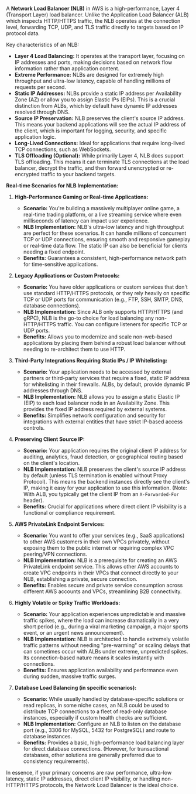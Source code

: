A **Network Load Balancer (NLB)** in AWS is a high-performance, Layer 4 (Transport Layer) load balancer. Unlike the Application Load Balancer (ALB) which inspects HTTP/HTTPS traffic, the NLB operates at the connection level, forwarding TCP, UDP, and TLS traffic directly to targets based on IP protocol data.

Key characteristics of an NLB:

* **Layer 4 Load Balancing:** It operates at the transport layer, focusing on IP addresses and ports, making decisions based on network flow information rather than application content.
* **Extreme Performance:** NLBs are designed for extremely high throughput and ultra-low latency, capable of handling millions of requests per second.
* **Static IP Addresses:** NLBs provide a static IP address per Availability Zone (AZ) or allow you to assign Elastic IPs (EIPs). This is a crucial distinction from ALBs, which by default have dynamic IP addresses resolved through DNS.
* **Source IP Preservation:** NLB preserves the client's source IP address. This means your backend applications will see the actual IP address of the client, which is important for logging, security, and specific application logic.
* **Long-Lived Connections:** Ideal for applications that require long-lived TCP connections, such as WebSockets.
* **TLS Offloading (Optional):** While primarily Layer 4, NLB does support TLS offloading. This means it can terminate TLS connections at the load balancer, decrypt the traffic, and then forward unencrypted or re-encrypted traffic to your backend targets.

**Real-time Scenarios for NLB Implementation:**

1.  **High-Performance Gaming or Real-time Applications:**
    * **Scenario:** You're building a massively multiplayer online game, a real-time trading platform, or a live streaming service where even milliseconds of latency can impact user experience.
    * **NLB Implementation:** NLB's ultra-low latency and high throughput are perfect for these scenarios. It can handle millions of concurrent TCP or UDP connections, ensuring smooth and responsive gameplay or real-time data flow. The static IP can also be beneficial for clients needing a fixed endpoint.
    * **Benefits:** Guarantees a consistent, high-performance network path for time-sensitive applications.

2.  **Legacy Applications or Custom Protocols:**
    * **Scenario:** You have older applications or custom services that don't use standard HTTP/HTTPS protocols, or they rely heavily on specific TCP or UDP ports for communication (e.g., FTP, SSH, SMTP, DNS, database connections).
    * **NLB Implementation:** Since ALB only supports HTTP/HTTPS (and gRPC), NLB is the go-to choice for load balancing any non-HTTP/HTTPS traffic. You can configure listeners for specific TCP or UDP ports.
    * **Benefits:** Allows you to modernize and scale non-web-based applications by placing them behind a robust load balancer without needing to re-architect them to use HTTP.

3.  **Third-Party Integrations Requiring Static IPs / IP Whitelisting:**
    * **Scenario:** Your application needs to be accessed by external partners or third-party services that require a fixed, static IP address for whitelisting in their firewalls. ALBs, by default, provide dynamic IP addresses through DNS.
    * **NLB Implementation:** NLB allows you to assign a static Elastic IP (EIP) to each load balancer node in an Availability Zone. This provides the fixed IP address required by external systems.
    * **Benefits:** Simplifies network configuration and security for integrations with external entities that have strict IP-based access controls.

4.  **Preserving Client Source IP:**
    * **Scenario:** Your application requires the original client IP address for auditing, analytics, fraud detection, or geographical routing based on the client's location.
    * **NLB Implementation:** NLB preserves the client's source IP address by default (unless TLS termination is enabled without Proxy Protocol). This means the backend instances directly see the client's IP, making it easy for your application to use this information. (Note: With ALB, you typically get the client IP from an `X-Forwarded-For` header).
    * **Benefits:** Crucial for applications where direct client IP visibility is a functional or compliance requirement.

5.  **AWS PrivateLink Endpoint Services:**
    * **Scenario:** You want to offer your services (e.g., SaaS applications) to other AWS customers in their own VPCs privately, without exposing them to the public internet or requiring complex VPC peering/VPN connections.
    * **NLB Implementation:** NLB is a prerequisite for creating an AWS PrivateLink endpoint service. This allows other AWS accounts to create VPC endpoints in their VPCs that connect directly to your NLB, establishing a private, secure connection.
    * **Benefits:** Enables secure and private service consumption across different AWS accounts and VPCs, streamlining B2B connectivity.

6.  **Highly Volatile or Spiky Traffic Workloads:**
    * **Scenario:** Your application experiences unpredictable and massive traffic spikes, where the load can increase dramatically in a very short period (e.g., during a viral marketing campaign, a major sports event, or an urgent news announcement).
    * **NLB Implementation:** NLB is architected to handle extremely volatile traffic patterns without needing "pre-warming" or scaling delays that can sometimes occur with ALBs under extreme, unpredicted spikes. Its connection-based nature means it scales instantly with connections.
    * **Benefits:** Ensures application availability and performance even during sudden, massive traffic surges.

7.  **Database Load Balancing (in specific scenarios):**
    * **Scenario:** While usually handled by database-specific solutions or read replicas, in some niche cases, an NLB could be used to distribute TCP connections to a fleet of read-only database instances, especially if custom health checks are sufficient.
    * **NLB Implementation:** Configure an NLB to listen on the database port (e.g., 3306 for MySQL, 5432 for PostgreSQL) and route to database instances.
    * **Benefits:** Provides a basic, high-performance load balancing layer for direct database connections. (However, for transactional databases, other solutions are generally preferred due to consistency requirements).

In essence, if your primary concerns are raw performance, ultra-low latency, static IP addresses, direct client IP visibility, or handling non-HTTP/HTTPS protocols, the Network Load Balancer is the ideal choice.
